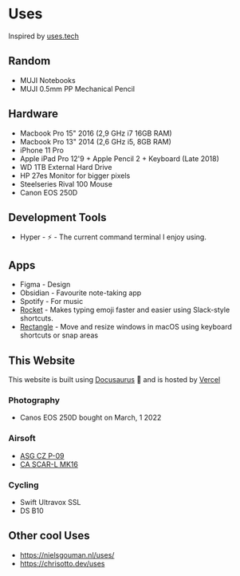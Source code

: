 # Uses

Inspired by [uses.tech](https://uses.tech/)

## Random
- MUJI Notebooks
- MUJI 0.5mm PP Mechanical Pencil

## Hardware
- Macbook Pro 15" 2016 (2,9 GHz i7 16GB RAM)
- Macbook Pro 13" 2014 (2,6 GHz i5, 8GB RAM)
- iPhone 11 Pro
- Apple iPad Pro 12'9 + Apple Pencil 2 + Keyboard (Late 2018)
- WD 1TB External Hard Drive
- HP 27es Monitor for bigger pixels
- Steelseries Rival 100 Mouse
- Canon EOS 250D

## Development Tools
- Hyper - ⚡ - The current command terminal I enjoy using.

## Apps
- Figma - Design
- Obsidian - Favourite note-taking app
- Spotify - For music
- [Rocket](https://matthewpalmer.net/rocket/) - Makes typing emoji faster and easier using Slack-style shortcuts.
- [Rectangle](https://rectangleapp.com/) - Move and resize windows in macOS using keyboard shortcuts or snap areas


## This Website

This website is built using [Docusaurus](https://docusaurus.io/)  🦖 and is hosted by [Vercel](https://vercel.com)

### Photography
- Canos EOS 250D bought on March, 1 2022

### Airsoft

- [ASG CZ P-09](https://amzn.to/3vbJsZO)
- [CA SCAR-L MK16](https://www.airsoftstation.com/classic-army-fn-herstal-licensed-scar-l-sportline-tan-airsoft-rifle/)

### Cycling
- Swift Ultravox SSL
-  DS B10

## Other cool Uses
- https://nielsgouman.nl/uses/
- https://chrisotto.dev/uses
